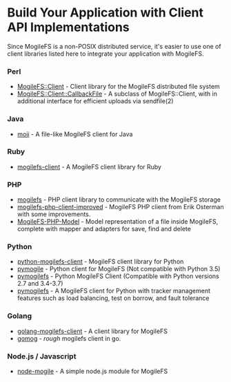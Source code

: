 # Build Your Application with Client API Implementations
Since MogileFS is a non-POSIX distributed service, it's easier to use one of client libraries listed here to integrate your application with MogileFS.

### Perl ###
  * [MogileFS::Client](http://search.cpan.org/dist/MogileFS-Client/)  - Client library for the MogileFS distributed file system
  * [MogileFS::Client::CallbackFile](http://search.cpan.org/dist/MogileFS-Client-Async/lib/MogileFS/Client/CallbackFile.pm) - A subclass of MogileFS::Client, with in additional interface for efficient uploads via sendfile(2)

### Java ###
  * [moji](https://github.com/lastfm/moji) - A file-like MogileFS client for Java

### Ruby ###
  * [mogilefs-client](http://bogomips.org/mogilefs-client/) - A MogileFS client library for Ruby
  
### PHP ###
  * [mogilefs](http://pecl.php.net/package/mogilefs/) - PHP client library to communicate with the MogileFS storage
  * [mogilefs-php-client-improved](http://github.com/ash2k/mogilefs-php-client-improved) - MogileFS PHP client from Erik Osterman with some improvements.
  * [MogileFS-PHP-Model](https://github.com/Yuav/MogileFS-PHP-Model) - Model representation of a file inside MogileFS, complete with mapper and adapters for save, find and delete

### Python ###
  * [python-mogilefs-client](https://github.com/csakatoku/python-mogilefs-client) - MogileFS client library for Python
  * [pymogile](https://github.com/AloneRoad/pymogile) - Python client for MogileFS (Not compatible with Python 3.5)
  * [pymogilefs](https://github.com/bwind/pymogilefs) - Python MogileFS Client (Compatible with Python versions 2.7 and 3.4-3.7)
  * [pymogilefs](https://github.com/hrchu/pymogilefs) - A MogileFS client for Python with tracker management features such as load balancing, test on borrow, and fault tolerance 

### Golang ###
  * [golang-mogilefs-client](https://github.com/adrian-bl/golang-mogilefs-client) - A client library for MogileFS
  * [gomog](https://github.com/apalmblad/gomog) - *rough* mogilefs client in go.


### Node.js / Javascript ###
  * [node-mogile](https://github.com/headzoo/node-mogile) - A simple node.js module for MogileFS


